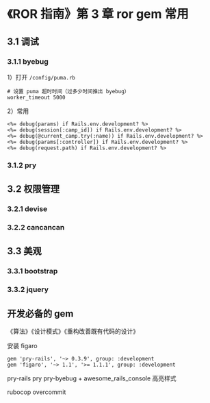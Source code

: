 # 《ROR 指南》第 3 章 ror gem 常用
## 3.1 调试
### 3.1.1 byebug
1）打开 `/config/puma.rb`
```
# 设置 puma 超时时间（过多少时间推出 byebug）
worker_timeout 5000
```
2）常用
```
<%= debug(params) if Rails.env.development? %>
<%= debug(session[:camp_id]) if Rails.env.development? %>
<%= debug(@current_camp.try(:name)) if Rails.env.development? %>
<%= debug(params[:controller]) if Rails.env.development? %>
<%= debug(request.path) if Rails.env.development? %>
```
### 3.1.2 pry
## 3.2 权限管理
### 3.2.1 devise
### 3.2.2 cancancan
## 3.3 美观
### 3.3.1 bootstrap
### 3.3.2 jquery


## 开发必备的 gem
《算法》《设计模式》《重构改善既有代码的设计》

安装 figaro
```
gem 'pry-rails', '~> 0.3.9', group: :development
gem 'figaro', '~> 1.1', '>= 1.1.1', group: :development
```

pry-rails
pry
pry-byebug + awesome_rails_console 高亮样式

rubocop
overcommit